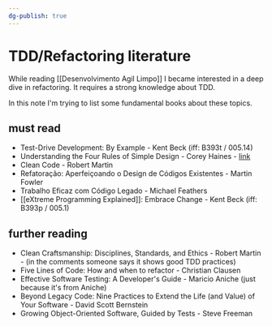 ```yaml
---
dg-publish: true
---
```

# TDD/Refactoring literature

While reading [[Desenvolvimento Agil Limpo]] I became interested in a deep dive in refactoring. It requires a strong knowledge about TDD.

In this note I'm trying to list some fundamental books about these topics.

## must read

- Test-Drive Development: By Example - Kent Beck (iff: B393t / 005.14)
- Understanding the Four Rules of Simple Design - Corey Haines - [link](https://leanpub.com/4rulesofsimpledesign)
- Clean Code - Robert Martin
- Refatoração: Aperfeiçoando o Design de Códigos Existentes - Martin Fowler
- Trabalho Eficaz com Código Legado - Michael Feathers
- [[eXtreme Programming Explained]]: Embrace Change - Kent Beck (iff: B393p / 005.1)


## further reading

- Clean Craftsmanship: Disciplines, Standards, and Ethics - Robert Martin - (in the comments someone says it shows good TDD practices)
- Five Lines of Code: How and when to refactor - Christian Clausen
- Effective Software Testing: A Developer's Guide - Maricio Aniche (just because it's from Aniche)
- Beyond Legacy Code: Nine Practices to Extend the Life (and Value) of Your Software - David Scott Bernstein
- Growing Object-Oriented Software, Guided by Tests - Steve Freeman